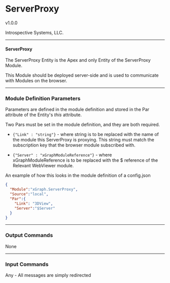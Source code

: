 # ServerProxy 

v1.0.0

Introspective Systems, LLC.


---
#### ServerProxy

The ServerProxy Entity is the Apex and only Entity of the ServerProxy Module.

This Module should be deployed server-side and is used to communicate with Modules on the browser.


---

### Module Definition Parameters

Parameters are defined in the module definition and stored in the Par attribute 
of the Entity's _this_ attribute.

Two Pars must be set in the module definition, and they are both required. 

- `{"Link" : "string"}`  - where string is to be replaced with the name of the module this ServerProxy is
proxying. This string must match the subscription key that the browser module subscribed with.

- `{"Server" : "xGraphModuleReference"}`  - where xGraphModuleReference is to be replaced with the $ reference of the Relevant WebViewer module.

An example of how this looks in the module definition of a config.json

``` json
{
  "Module":"xGraph.ServerProxy",
  "Source":"local",
  "Par":{
    "Link": "3DView",
    "Server":"$Server"
  }
}
```

---

### Output Commands

None


---

### Input Commands

Any - All messages are simply redirected